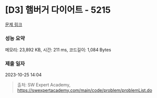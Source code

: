 # [D3] 햄버거 다이어트 - 5215 

[문제 링크](https://swexpertacademy.com/main/code/problem/problemDetail.do?contestProbId=AWT-lPB6dHUDFAVT) 

### 성능 요약

메모리: 23,892 KB, 시간: 211 ms, 코드길이: 1,084 Bytes

### 제출 일자

2023-10-25 14:04



> 출처: SW Expert Academy, https://swexpertacademy.com/main/code/problem/problemList.do